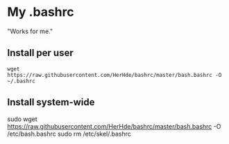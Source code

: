 # My .bashrc

"Works for me."

## Install per user

    wget https://raw.githubusercontent.com/HerHde/bashrc/master/bash.bashrc -O ~/.bashrc

## Install system-wide

   sudo wget https://raw.githubusercontent.com/HerHde/bashrc/master/bash.bashrc -O /etc/bash.bashrc
   sudo rm /etc/skel/.bashrc
